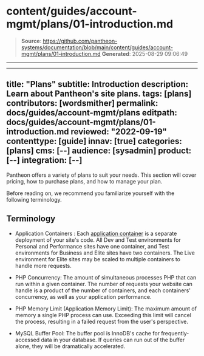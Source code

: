 # content/guides/account-mgmt/plans/01-introduction.md

> **Source**: https://github.com/pantheon-systems/documentation/blob/main/content/guides/account-mgmt/plans/01-introduction.md
> **Generated**: 2025-08-29 09:06:49

---

---
title: "Plans"
subtitle: Introduction
description: Learn about Pantheon's site plans.
tags: [plans]
contributors: [wordsmither]
permalink: docs/guides/account-mgmt/plans
editpath: docs/guides/account-mgmt/plans/01-introduction.md
reviewed: "2022-09-19"
contenttype: [guide]
innav: [true]
categories: [plans]
cms: [--]
audience: [sysadmin]
product: [--]
integration: [--]
---
Pantheon offers a variety of plans to suit your needs. This section will cover pricing, how to purchase plans, and how to manage your plan.

Before reading on, we recommend you familiarize yourself with the following terminology.

## Terminology

- Application Containers : Each [application container](/application-containers) is a separate deployment of your site's code. All Dev and Test environments for Personal and Performance sites have one container, and Test environments for Business and Elite sites have two containers. The Live environment for Elite sites may be scaled to multiple containers to handle more requests.

- PHP Concurrency: The amount of simultaneous processes PHP that can run within a given container. The number of requests your website can handle is a product of the number of containers, and each containers' concurrency, as well as your application performance.

- PHP Memory Limit (Application Memory Limit): The maximum amount of memory a single PHP process can use. Exceeding this limit will cancel the process, resulting in a failed request from the user's perspective.

- MySQL Buffer Pool: The buffer pool is InnoDB's cache for frequently-accessed data in your database. If queries can run out of the buffer alone, they will be dramatically accelerated.